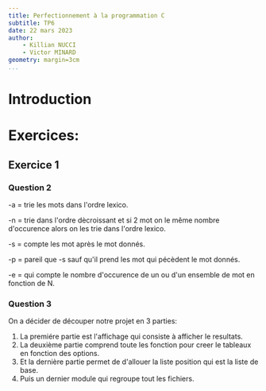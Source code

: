 ```yaml
---
title: Perfectionnement à la programmation C
subtitle: TP6
date: 22 mars 2023
author:
    - Killian NUCCI
    - Victor MINARD
geometry: margin=3cm
...
```

 
# Introduction



# Exercices:

## Exercice 1

### Question 2

-a = trie les mots dans l'ordre lexico.

-n = trie dans l'ordre dècroissant et si 2 mot on le même nombre d'occurence alors on les trie dans l'ordre lexico.

-s = compte les mot après le mot donnés.

-p = pareil que -s sauf qu'il prend les mot qui pécèdent le mot donnés.

-e = qui compte le nombre d'occurence de un ou d'un ensemble de mot en fonction de N.

### Question 3

On a décider de découper notre projet en 3 parties:

1. La premiére partie est l'affichage qui consiste à afficher le resultats.
2. La deuxième partie comprend toute les fonction pour creer le tableaux en fonction des options.
3. Et la dernière partie permet de d'allouer la liste position qui est la liste de base.
4. Puis un dernier module qui regroupe tout les fichiers.